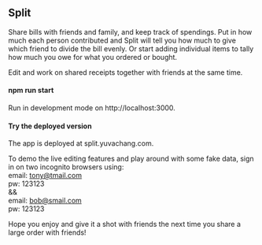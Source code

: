## Split

Share bills with friends and family, and keep track of spendings. Put in how much each person contributed and Split will tell you how much to give which friend to divide the bill evenly. Or start adding individual items to tally how much you owe for what you ordered or bought.

Edit and work on shared receipts together with friends at the same time. 

#### npm run start
Run in development mode on http://localhost:3000. 

#### Try the deployed version
The app is deployed at split.yuvachang.com.

To demo the live editing features and play around with some fake data, sign in on two incognito browsers using:  
email: tony@tmail.com  
pw: 123123  
&&  
email: bob@smail.com  
pw: 123123  

Hope you enjoy and give it a shot with friends the next time you share a large order with friends!
